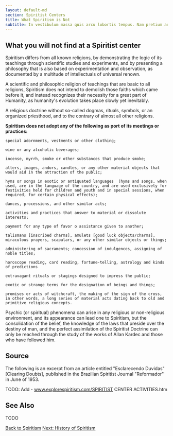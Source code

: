 ```yaml
---
layout: default-md
section: Spiritist Centers
title: What Spiritism is Not
subtitle: In vestibulum massa quis arcu lobortis tempus. Nam pretium arcu in odio vulputate luctus.
---
```


## What you will not find at a Spiritist center

Spiritism differs from all known religions, by demonstrating the logic of its teachings through scientific studies and experiments, and by presenting a philosophy that is also based on experimentation and observation, as documented by a multitude of  intellectuals of  universal renown.

A scientific and philosophic religion of teachings that are basic to all religions, Spiritism does not intend to demolish those faiths which came before it, and instead recognizes their necessity for a great part of Humanity, as humanity's evolution takes place slowly yet inevitably.
	     	
A religious doctrine without so-called dogmas, rituals, symbols, or an organized priesthood, and to the contrary of almost all other religions.

**Spiritism does not adopt any of the following as port of its meetings or practices:**

    special adornments, vestments or other clothing;

    wine or any alcoholic beverages;

    incense, myrrh, smoke or other substances that produce smoke;

    alters, images, andors, candles, or any other material objects that would aid in the attraction of the public;

    hyms or songs in exotic or antiquated languages  (hyms and songs, when used, are in the language of the country, and are used exclusively for festivities held for children and youth and in special sessions, when required, for certain physical effects);

    dances, processions, and other similar acts;

    activities and practices that answer to material or dissolute interests;

    payment for any type of favor o assistance given to another;

    talismans [inscribed charms], amulets [good luck objects/charms], miraculous prayers, scapulars, or any other similar objects or things;

    administering of sacraments; concession of indulgences, assigning of noble titles;

    horoscope reading, card reading, fortune-telling, astrology and kinds of predictions

    extravagant rituals or stagings designed to impress the public;

    exotic or strange terms for the designation of beings and things;

    promises or acts of witchcraft, the making of the sign of the cross, in other words, a long series of material acts dating back to old and primitive religious concepts.

Psychic (or spiritual) phenomena can arise in any religious or non-religious environment, and its appearance can lead one to Spiritism, but the consolidation of the belief, the knowledge of the laws that preside over the destiny of man, and the perfect assimilation of the Spiritist Doctrine can only be reached through the study of the works of Allan Kardec and those who have followed him.

## Source
The following is an excerpt from an article entitled "Esclarecendo Duvidas" [Clearing Doubts], published in the Brazilian Spiritist Journal "Reformador" in June of 1953.

TODO: Add - www.explorespiritism.com/SPIRITIST CENTER ACTIVITIES.htm


## See Also
TODO

<a href="/spiritism" class="button">Back to Spiritism</a>
<a href="/spiritism/history" class="button">Next: History of Spiritism</a>